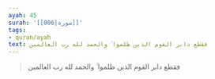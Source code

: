 ```yaml
---
ayah: 45
surah: '[[006|سورة]]'
tags:
- quran/ayah
text: فقطع دابر القوم الذين ظلموا ۚ والحمد لله رب العالمين
---
```

> فقطع دابر القوم الذين ظلموا ۚ والحمد لله رب العالمين
